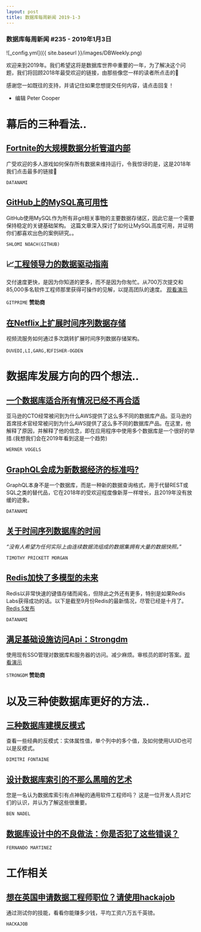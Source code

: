 ```yaml
---
layout: post
title: 数据库每周新闻 2019-1-3
---
```


### 数据库每周新闻 #235 - 2019年1月3日
![_config.yml]({{ site.baseurl }}/images/DBWeekly.png)

欢迎来到2019年。我们希望这将是数据库世界中重要的一年，为了解决这个问题，我们将回顾2018年最受欢迎的链接，由那些像您一样的读者所点击的🙂

感谢您一如既往的支持，并请记住如果您想提交任何内容，请点击回复！

- 编辑 Peter Cooper

# 幕后的三种看法..

## [Fortnite的大规模数据分析管道内部](https://www.datanami.com/2018/07/31/inside-fortnites-massive-data-analytics-pipeline/)
广受欢迎的多人游戏如何保存所有数据来维持运行，令我惊讶的是，这是2018年我们点击最多的链接🙂

`DATANAMI`

## [GitHub上的MySQL高可用性](https://githubengineering.com/mysql-high-availability-at-github/)
GitHub使用MySQL作为所有非git相关事物的主要数据存储区，因此它是一个需要保持稳定的关键基础架构。 这篇文章深入探讨了如何让MySQL高度可用，并证明你们都喜欢出色的案例研究。。

`SHLOMI NOACH(GITHUB)`

## 📈[工程领导力的数据驱动指南](https://www.gitprime.com/resources-data-driven-engineering-metrics/?utm_source=dbwk&utm_medium=email-nl&utm_campaign=dbwk(q1))
交付速度更快，是因为你知道的更多，而不是因为你匆忙。从700万次提交和85,000多名软件工程师那里获得可操作的见解，以提高团队的速度。
[观看演示](https://www.gitprime.com/resources-data-driven-engineering-metrics/?utm_source=dbwk&utm_medium=email-nl&utm_campaign=dbwk(q1))

`GITPRIME` **赞助商**

## [在Netflix上扩展时间序列数据存储](https://medium.com/netflix-techblog/scaling-time-series-data-storage-part-i-ec2b6d44ba39)
视频流服务如何通过多次跳转扩展时间序列数据存储架构。

`DUVEDI,LI,GARG,和FISHER-OGDEN`

# 数据库发展方向的四个想法..

## [一个数据库适合所有情况已经不再合适](https://www.allthingsdistributed.com/2018/06/purpose-built-databases-in-aws.html)
亚马逊的CTO经常被问到为什么AWS提供了这么多不同的数据库产品。亚马逊的首席技术官经常被问到为什么AWS提供了这么多不同的数据库产品。在这里，他解释了原因，并解释了他的信念，即在应用程序中使用多个数据库是一个很好的举措.(我想我们会在2019年看到这是一个趋势)

`WERNER VOGELS`

## [GraphQL会成为新数据经济的标准吗?](https://www.datanami.com/2018/11/07/will-graphql-become-a-standard-for-the-new-data-economy/)
GraphQL本身不是一个数据库，而是一种新的数据查询格式，用于代替REST或SQL之类的替代品，它在2018年的受欢迎程度像新芽一样增长，且2019年没有放缓的迹象。

`DATANAMI`

## [关于时间序列数据库的时间](https://www.nextplatform.com/2018/01/25/time-time-series-databases/)
_“没有人希望为任何实际上由连续数据流组成的数据集拥有大量的数据快照。”_

`TIMOTHY PRICKETT MORGAN`

## [Redis加快了多模型的未来](https://www.datanami.com/2018/09/28/redis-speeds-towards-a-multi-model-future/)
Redis以非常快速的键值存储而闻名，但除此之外还有更多，特别是如果Redis Labs获得成功的话。以下是截至9月份Redis的最新情况，尽管已经是十月了。[Redis 5发布](https://groups.google.com/forum/#!msg/redis-db/l0OXDAlwosU/JyYfeQpyBwAJ)

`DATANAMI`

## [满足基础设施访问Api：Strongdm](https://www.strongdm.com/dbw-01-04-19/?utm_source=&utm_medium=email&utm_campaign=2019-01-04%20-%20%5BNL%5D%20-%20%5BSchD%5D%20-%20%5BSDM%5D%20-%20DBW-LPA-JAN)
使用现有SSO管理对数据库和服务器的访问。减少麻烦。审核员的即时答案。[观看演示](https://www.gitprime.com/resources-data-driven-engineering-metrics/?utm_source=dbwk&utm_medium=email-nl&utm_campaign=dbwk(q1))

`STRONGDM` **赞助商**

# 以及三种使数据库更好的方法..

## [三种数据库建模反模式](https://tapoueh.org/blog/2018/03/database-modelization-anti-patterns/)
查看一些经典的反模式：实体属性值，单个列中的多个值，及如何使用UUID也可以是反模式。

`DIMITRI FONTAINE`

## [设计数据库索引的不那么黑暗的艺术](https://www.bennadel.com/blog/3467-the-not-so-dark-art-of-designing-database-indexes-reflections-from-an-average-software-engineer.htm)
您是一名认为数据库索引有点神秘的通用软件工程师吗？ 这是一位开发人员对它们的认识，并认为了解这些很重要。

`BEN NADEL`

## [数据库设计中的不良做法：你是否犯了这些错误？](https://www.toptal.com/database/database-design-bad-practices)

`FERNANDO MARTINEZ`

# 工作相关
## [想在英国申请数据工程师职位？请使用hackajob](https://hackajob.co/p/discover?utm_source=cooperpress&utm_medium=paid&utm_campaign=db_nov_w4&utm_term=data)
通过测试你的技能，看看你能赚多少钱，平均工资六万五千英镑。

`HACKAJOB`
